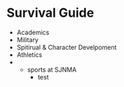 # Survival Guide
* Academics
* Military
* Spitirual & Character Develpoment
* Athletics
* * sports at SJNMA
    * test